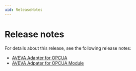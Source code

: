 ```yaml
---
uid: ReleaseNotes
---
```


# Release notes

For details about this release, see the following release notes:

+ [AVEVA Adapter for OPCUA](xref:ReleaseNotesOPCUA)
+ [AVEVA Adpater for OPCUA Module](xref:ReleaseNotesOPCUAModule)